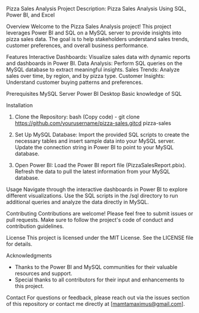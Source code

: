 Pizza Sales Analysis
Project Description: Pizza Sales Analysis Using SQL, Power BI, and Excel

Overview
Welcome to the Pizza Sales Analysis project! This project leverages Power BI and SQL on a MySQL server to provide insights into pizza sales data. The goal is to help stakeholders understand sales trends, customer preferences, and overall business performance.

Features
Interactive Dashboards: Visualize sales data with dynamic reports and dashboards in Power BI.
Data Analysis: Perform SQL queries on the MySQL database to extract meaningful insights.
Sales Trends: Analyze sales over time, by region, and by pizza type.
Customer Insights: Understand customer buying patterns and preferences.

Prerequisites
MySQL Server
Power BI Desktop
Basic knowledge of SQL

Installation
1. Clone the Repository:
bash (Copy code) -  git clone https://github.com/yourusername/pizza-sales.gitcd pizza-sales

2. Set Up MySQL Database:
Import the provided SQL scripts to create the necessary tables and insert sample data into your MySQL server.
Update the connection string in Power BI to point to your MySQL database.

3. Open Power BI:
Load the Power BI report file (PizzaSalesReport.pbix).
Refresh the data to pull the latest information from your MySQL database.



Usage
Navigate through the interactive dashboards in Power BI to explore different visualizations.
Use the SQL scripts in the /sql directory to run additional queries and analyze the data directly in MySQL.


Contributing
Contributions are welcome! Please feel free to submit issues or pull requests. Make sure to follow the project's code of conduct and contribution guidelines.


License
This project is licensed under the MIT License. See the LICENSE file for details.


Acknowledgments
- Thanks to the Power BI and MySQL communities for their valuable resources and support.
- Special thanks to all contributors for their input and enhancements to this project.
  
Contact
For questions or feedback, please reach out via the issues section of this repository or contact me directly at [mamtamaximus@gmail.com].
